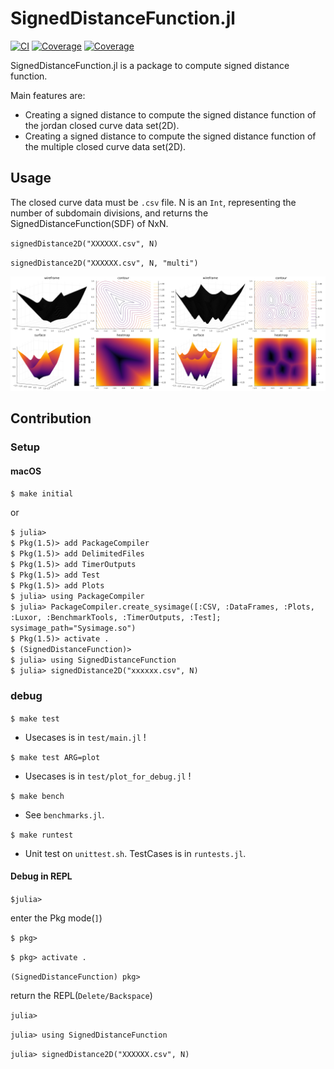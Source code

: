 # SignedDistanceFunction.jl

<!-- [![Build Status](https://app.travis-ci.com/jabelic/SignedDistanceFunction.jl.svg?branch=release)](https://app.travis-ci.com/jabelic/SignedDistanceFunction.jl) -->

[![CI](https://github.com/jabelic/SignedDistanceFunction.jl/actions/workflows/ci.yml/badge.svg)](https://github.com/jabelic/SignedDistanceFunction.jl/actions/workflows/ci.yml)
[![Coverage](https://codecov.io/gh/jabelic/SignedDistanceFunction.jl/branch/main/graph/badge.svg)](https://codecov.io/gh/jabelic/SignedDistanceFunction.jl)
[![Coverage](https://coveralls.io/repos/github/jabelic/SignedDistanceFunction.jl/badge.svg?branch=main)](https://coveralls.io/github/jabelic/SignedDistanceFunction.jl?branch=main)

SignedDistanceFunction.jl is a package to compute signed distance function.

Main features are:

- Creating a signed distance to compute the signed distance function of the jordan closed curve data set(2D).
- Creating a signed distance to compute the signed distance function of the multiple closed curve data set(2D).

<!-- レベルセット法のためのレベルセット関数を計算する際に初期値として必要な付合付き距離関数を閉曲線データから提供する。■ -->

## Usage

The closed curve data must be `.csv` file. N is an `Int`, representing the number of subdomain divisions, and returns the SignedDistanceFunction(SDF) of NxN.

`signedDistance2D("XXXXXX.csv", N)`

`signedDistance2D("XXXXXX.csv", N, "multi")`

<img src="./test/image/2x2interface_multicurves_multiprocess_300.png" width=50%><img src="./test/image/2x2multiple_curves_multicurves_multiprocess_300.png" width=50%>

## Contribution

### Setup

#### macOS

`$ make initial`

or

`$ julia>`  
`$ Pkg(1.5)> add PackageCompiler`  
`$ Pkg(1.5)> add DelimitedFiles`  
`$ Pkg(1.5)> add TimerOutputs`  
`$ Pkg(1.5)> add Test`  
`$ Pkg(1.5)> add Plots`  
`$ julia> using PackageCompiler`  
`$ julia> PackageCompiler.create_sysimage([:CSV, :DataFrames, :Plots, :Luxor, :BenchmarkTools, :TimerOutputs, :Test]; sysimage_path="Sysimage.so")`  
`$ Pkg(1.5)> activate .`  
`$ (SignedDistanceFunction)>`  
`$ julia> using SignedDistanceFunction`  
`$ julia> signedDistance2D("xxxxxx.csv", N)`

### debug

`$ make test`

- Usecases is in `test/main.jl` !

`$ make test ARG=plot`

- Usecases is in `test/plot_for_debug.jl` !

`$ make bench`

- See `benchmarks.jl`.

`$ make runtest`

- Unit test on `unittest.sh`. TestCases is in `runtests.jl`.

#### Debug in REPL

`$julia>`

enter the Pkg mode(`]`)

`$ pkg>`

`$ pkg> activate .`

`(SignedDistanceFunction) pkg>`

return the REPL(`Delete/Backspace`)

`julia> `

`julia> using SignedDistanceFunction`

`julia> signedDistance2D("XXXXXX.csv", N)`

<!-- Plots sample data:

`julia> using CSV, DataFrames, Plots, DelimitedFiles, Luxor, BenchmarkTools`

`julia> gamma = readdlm("data.csv", ',', Float64)`

`julia> plot(gamma[:, 1], gamma[:, 2], st=:scatter, title="infty_shape", markersize=2, grid=false)`

`julia>  savefig("interface.png") -->
